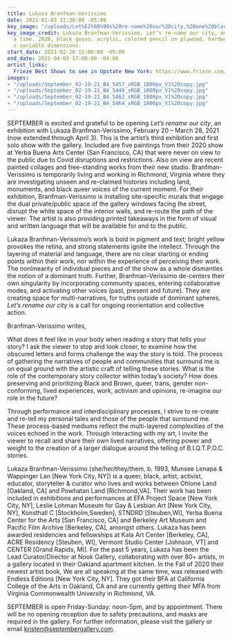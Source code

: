 ```yaml
---
title: Lukaza Branfman-Verissimo
date: 2021-02-03 12:36:00 -05:00
key_image: "/uploads/Let%E2%80%99s%20re-name%20our%20city,%20one%20block%20at%20a%20time(sideA)%20copy.jpg"
key_image_credit: Lukaza Branfman-Verissimo, Let’s re-name our city, one block at
  a time, 2020, black gesso, acrylic, colored pencil on plywood, hardware, 48 x 24
  x variable dimensions.
start_date: 2021-02-20 12:00:00 -05:00
end_date: 2021-04-03 17:00:00 -04:00
artist_links:
  Frieze Best Shows to see in Upstate New York: https://www.frieze.com/article/best-shows-to-see-in-upstate-new-york
images:
- "/uploads/September_02-19-21_B4_5457_sRGB_1800px_V1%20copy.jpg"
- "/uploads/September_02-19-21_B4_5448_sRGB_1800px_V1%20copy.jpg"
- "/uploads/September_02-19-21_B4_5462_sRGB_1800px_V1%20copy.jpg"
- "/uploads/September_02-19-21_B4_5464_sRGB_1800px_V1%20copy.jpg"
---
```


SEPTEMBER is excited and grateful to be opening *Let’s rename our city*, an exhibition with Lukaza Branfman-Verissimo, February 20 – March 28, 2021 (now extended through April 3). This is the artist’s third exhibition and first solo show with the gallery. Included are five paintings from their 2020 show at Yerba Buena Arts Center (San Francisco, CA) that were never on view to the public due to Covid disruptions and restrictions. Also on view are recent painted collages and free-standing works from their new studio. Branfman-Verissimo is temporarily living and working in Richmond, Virginia where they are investigating unseen and re-claimed histories including land, monuments, and black queer voices of the current moment. For their exhibition, Branfman-Verissimo is installing site-specific murals that engage the dual private/public space of the gallery windows facing the street, disrupt the white space of the interior walls, and re-route the path of the viewer. The artist is also providing printed takeaways in the form of visual and written language that will be available for and to the public.

Lukaza Branfman-Verissimo’s work is bold in pigment and text; bright yellow provokes the retina, and strong statements ignite the intellect. Through the layering of material and language, there are no clear starting or ending points within their work, nor within the experience of perceiving their work. The nonlinearity of individual pieces and of the show as a whole dismantles the notion of a dominant truth. Further, Branfman-Verissimo de-centers their own singularity by incorporating community spaces, entering collaborative modes, and activating other voices (past, present and future). They are creating space for multi-narratives, for truths outside of dominant spheres. *Let’s rename our city* is a call for ongoing reorientation and collective action.

Branfman-Verissimo writes,

What does it feel like in your body when reading a story that tells your story? I ask the viewer to stop and look closer, to examine how the obscured letters and forms challenge the way the story is told. The process of gathering the narratives of people and communities that surround me is on equal ground with the artistic craft of telling these stories. What is the role of the contemporary story collector within today’s society? How does preserving and prioritizing Black and Brown, queer, trans, gender non-conforming, lived experiences, work, activism and opinions, re-imagine our role in the future?


Through performance and interdisciplinary processes, I strive to re-create and re-tell my personal tales and those of the people that surround me. These process-based mediums reflect the multi-layered complexities of the voices echoed in the work. Through interacting with my art, I invite the viewer to recall and share their own lived narratives, offering power and weight to the creation of a larger dialogue around the telling of B.I.Q.T.P.O.C. stories.


Lukaza Branfman-Verissimo (she/her/they/them, b. 1993, Munsee Lenapa & Wappinger Lan [New York City, NY]) is a queer, black, artist, activist, educator, storyteller & curator who lives and works between Ohlone Land [Oakland, CA] and Powhatan Land [Richmond,VA]. Their work has been included in exhibitions and performances at EFA Project Space [New York City, NY], Leslie Lohman Museum for Gay & Lesbian Art [New York City, NY], Konsthall C [Stockholm,Sweden], STNDRD [Steuben,WI], Yerba Buena Center for the Arts [San Francisco, CA] and Berkeley Art Museum and Pacific Film Archive [Berkeley, CA], amongst others. Lukaza has been awarded residencies and fellowships at Kala Art Center [Berkeley, CA], ACRE Residency [Steuben, WI], Vermont Studio Center [Johnson, VT] and CENTER [Grand Rapids, MI]. For the past 5 years, Lukaza has been the Lead Curator/Director at Nook Gallery, collaborating with over 80+ artists, in a gallery located in their Oakland apartment kitchen. In the Fall of 2020 their newest artist book, We are all speaking at the same time, was released with Endless Editions [New York City, NY]. They got their BFA at California College of the Arts in Oakland, CA and are currently getting their MFA from Virginia Commonwealth University in Richmond, VA.


SEPTEMBER is open Friday-Sunday: noon-5pm, and by appointment. There will be no opening reception due to safety precautions, and masks are required in the gallery. For further information, please visit the gallery or email kristen@septembergallery.com.